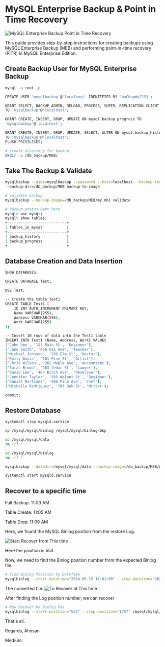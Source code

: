 # MySQL Enterprise Backup & Point in Time Recovery

![MySQL Enterprise Backup Point in Time Recovery](https://github.com/MdAhosanHabib/MySQL-Enterprise-Backup---Point-in-Time-Recovery/assets/43145662/04f8a538-0657-4811-8b92-be9a4b3eba29)

This guide provides step-by-step instructions for creating backups using MySQL Enterprise Backup (MEB) and performing point-in-time recovery (PITR) in MySQL Enterprise Edition.

## Create Backup User for MySQL Enterprise Backup

```bash
mysql -u root -p

CREATE USER 'mysqlbackup'@'localhost' IDENTIFIED BY 'baCKup#y2233';

GRANT SELECT, BACKUP_ADMIN, RELOAD, PROCESS, SUPER, REPLICATION CLIENT ON *.*
TO 'mysqlbackup'@'localhost';

GRANT CREATE, INSERT, DROP, UPDATE ON mysql.backup_progress TO
'mysqlbackup'@'localhost';

GRANT CREATE, INSERT, DROP, UPDATE, SELECT, ALTER ON mysql.backup_history
TO 'mysqlbackup'@'localhost';
FLUSH PRIVILEGES;

# create directory for backup
mkdir -p /db_backup/MEB/
```

## Take The Backup & Validate
```bash
mysqlbackup --user=mysqlbackup --password --host=localhost --backup-image=/db_backup/MEB/my2.mbi \
--backup-dir=/db_backup/MEB backup-to-image

# validate backup
mysqlbackup --backup-image=/db_backup/MEB/my.mbi validate

# backup status kept here
mysql> use mysql;
mysql> show tables;
+---------------------------+
| Tables_in_mysql           |
+---------------------------+
| backup_history            |
| backup_progress           |
+---------------------------+
```

## Database Creation and Data Insertion
```bash
SHOW DATABASES;

CREATE DATABASE Test;

USE Test;

-- Create the table Test1
CREATE TABLE Test1 (
    ID INT AUTO_INCREMENT PRIMARY KEY,
    Name VARCHAR(255),
    Address VARCHAR(255),
    Work VARCHAR(255)
);

-- Insert 10 rows of data into the Test1 table
INSERT INTO Test1 (Name, Address, Work) VALUES
('John Doe', '123 Main St', 'Engineer'),
('Jane Smith', '456 Oak Ave', 'Teacher'),
('Michael Johnson', '789 Elm St', 'Doctor'),
('Emily Davis', '101 Pine St', 'Artist'),
('Chris Wilson', '202 Maple Ave', 'Accountant'),
('Sarah Brown', '303 Cedar St', 'Lawyer'),
('David Lee', '404 Birch Ave', 'Developer'),
('Jennifer Taylor', '505 Walnut St', 'Designer'),
('Daniel Martinez', '606 Pine Ave', 'Chef'),
('Michelle Rodriguez', '707 Oak St', 'Writer');

commit;
```

## Restore Database
```bash
systemctl stop mysqld.service

cp /mysql/mysql/binlog /mysql/mysql/binlog-bkp

cd /mysql/mysql/data
rm -rf *

cd /mysql/mysql/binlog
rm -rf *

mysqlbackup --datadir=/mysql/mysql/data --backup-image=/db_backup/MEB/my2.mbi --backup-dir=/db_backup/TMP copy-back-and-apply-log

systemctl start mysqld.service
```

## Recover to a specific time

Full Backup: 11:03 AM

Table Create: 11:05 AM

Table Drop: 11:09 AM


Here, we found the MySQL Binlog position from the restore Log.

![Start Recover from This time](https://github.com/MdAhosanHabib/MySQL-Enterprise-Backup---Point-in-Time-Recovery/assets/43145662/b0e8eb5e-1542-418b-b939-9b1612f05111)

Here the position is 553.

Now, we need to find the Binlog position number from the expected Binlog file.
```bash
# find Binlog Position by DateTime
mysqlbinlog --start-datetime="2024-05-15 11:01:00" --stop-datetime="2024-05-15 11:08:00" --verbose /mysql/mysql/binlog-bkp/mysql-bin.000005 > /db_backup/TMP/recover2.sql
```

The converted file:
![To Recover at This time](https://github.com/MdAhosanHabib/MySQL-Enterprise-Backup---Point-in-Time-Recovery/assets/43145662/97107dff-d6db-40c3-a8af-2b38a0ebc29b)

After finding the Log position number, we can recover
```bash
# Now Recover by Binlog Pos
mysqlbinlog --start-position="553" --stop-position="1757" /mysql/mysql/binlog-bkp/mysql-bin.000005 | mysql -u root -p
```

That's all.

Regards,
Ahosan

Medium: 
